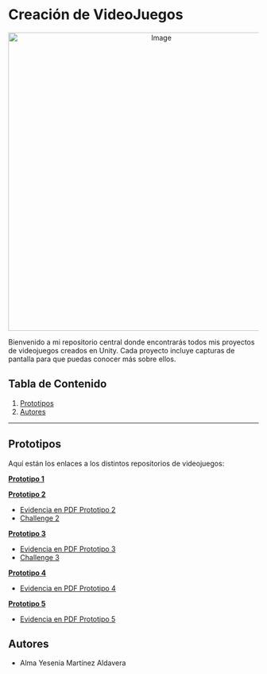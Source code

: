 # Creación de VideoJuegos
<p align="center">
  <img src="https://github.com/user-attachments/assets/ca9d90c7-7b36-44e4-9e51-688ef4cbd224" alt="Image" width="600">
</p>

Bienvenido a mi repositorio central donde encontrarás todos mis proyectos de videojuegos creados en Unity. Cada proyecto incluye capturas de pantalla para que puedas conocer más sobre ellos.

## Tabla de Contenido

1. [Prototipos](#prototipos)
2. [Autores](#autores)

---

## Prototipos

Aquí están los enlaces a los distintos repositorios de videojuegos:

**[Prototipo 1](https://github.com/CrecacionDeVideojuegosGIDS4102/Prototipo1)**

**[Prototipo 2](https://github.com/CrecacionDeVideojuegosGIDS4102/Prototipo2)**
 - [Evidencia en PDF Prototipo 2](https://drive.google.com/file/d/1DFlx3yRqNCQM233JDh7TbiQazZIp7Ehh/view?usp=drive_link)
 - [Challenge 2](https://github.com/CrecacionDeVideojuegosGIDS4102/Challenge02)
   
**[Prototipo 3](https://github.com/CrecacionDeVideojuegosGIDS4102/Prototipo3)**
 - [Evidencia en PDF Prototipo 3](https://drive.google.com/file/d/1Gx7SHjrtR5bFLFSZ-QseBgLv39tyr4tH/view?usp=drive_link)
 - [Challenge 3](https://github.com/CrecacionDeVideojuegosGIDS4102/Challenge03)
   
**[Prototipo 4](https://github.com/CrecacionDeVideojuegosGIDS4102/Prototipo4)**
 - [Evidencia en PDF Prototipo 4](https://drive.google.com/file/d/1Er66gqoVgTMo3XQVBC7lf3DPCUuF_ygt/view)
   
**[Prototipo 5](https://github.com/CrecacionDeVideojuegosGIDS4102/Prototipo5)**
 - [Evidencia en PDF Prototipo 5](https://drive.google.com/file/d/1YVSCVwnb3YYDLhxVpIfpji1AO_ezivZI/view?usp=sharing)

## Autores
- Alma Yesenia Martínez Aldavera
